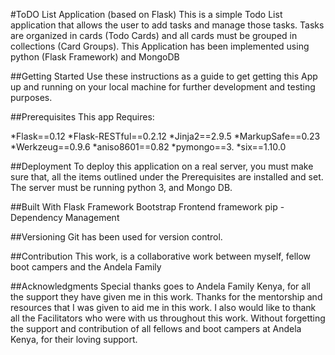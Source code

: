 #ToDO List Application (based on Flask)
This is a simple Todo List application that allows the user to add tasks and manage those tasks. Tasks are organized in cards (Todo Cards) and all cards must be grouped in collections (Card Groups). 
This Application has been implemented using python (Flask Framework) and MongoDB

##Getting Started
Use these instructions as a guide to get getting this App up and running on your local machine for further development and testing purposes.

##Prerequisites
This app Requires:

*Flask==0.12
*Flask-RESTful==0.2.12
*Jinja2==2.9.5
*MarkupSafe==0.23
*Werkzeug==0.9.6
*aniso8601==0.82
*pymongo==3.
*six==1.10.0

##Deployment
To deploy this application on a real server, you must make sure that, all the items outlined under the Prerequisites are installed and set. The server must be running python 3, and Mongo DB. 

##Built With
Flask Framework 
Bootstrap Frontend framework
pip - Dependency Management

##Versioning
Git has been used for version control.

##Contribution
This work, is a collaborative work between myself, fellow boot campers and the Andela Family

##Acknowledgments
Special thanks goes to Andela Family Kenya, for all the support they have given me in this work. Thanks for the mentorship and resources that I was given to aid me in this work. I also would like to thank all the Facilitators who were with us throughout this work. Without forgetting the support and contribution of all fellows and boot campers at Andela Kenya, for their loving support.
